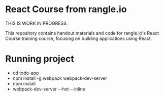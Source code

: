 # React Course from rangle.io

THIS IS WORK IN PROGRESS.

This repository contains handout materials and code for rangle.io's React Course training course, focusing on building applications using React.


# Running project
* cd todo-app
* npm install -g webpack webpack-dev-server
* npm install
* webpack-dev-server --hot --inline